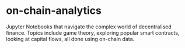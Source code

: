 # on-chain-analytics

Jupyter Notebooks that navigate the complex world of decentralised finance. Topics include game theory, exploring popular smart contracts, looking at capital flows, all done using on-chain data.
